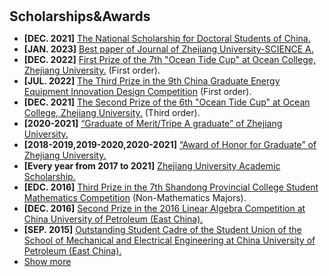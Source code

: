 <h1 id="ScholarshipsandAwards"></h1>

<h2 style="margin: 30px 0px 10px;">Scholarships&Awards</h2>

<ul>

<li><strong>[DEC. 2021]</strong> <span style="color:#e74d3c"><a href="/assets/files/The National Scholarship for Doctoral Students of China.pdf">The National Scholarship for Doctoral Students of China.</a></span></li>
<li><strong>[JAN. 2023]</strong> <span style="color:#e74d3c"><a href="/assets/files/Best paper of Journal of Zhejiang University-SCIENCE A.pdf">Best paper of Journal of Zhejiang University-SCIENCE A.</a></span></li>
<li><strong>[DEC. 2022]</strong> <span style="color:#e74d3c"><a href="/assets/files/The National Scholarship for Doctoral Students of China.pdf">First Prize of the 7th "Ocean Tide Cup" at Ocean College, Zhejiang University.</a></span> (First order).</li>
<li><strong>[JUL. 2022]</strong> <span style="color:#e74d3c"><a href="/assets/files/The Third Prize.pdf">The Third Prize in the 9th China Graduate Energy Equipment Innovation Design Competition</a></span> (First order).</li>
<li><strong>[DEC. 2021]</strong> <span style="color:#e74d3c"><a href="/assets/files/The Second Prize.pdf">The Second Prize of the 6th "Ocean Tide Cup" at Ocean College, Zhejiang University.</a></span> (Third order).</li>
<li><strong>[2020-2021]</strong> <span style="color:#e74d3c"><a href="/assets/files/The National Scholarship for Doctoral Students of China.pdf">“Graduate of Merit/Tripe A graduate” of Zhejiang University.</a></span></li>
<li><strong>[2018-2019,2019-2020,2020-2021]</strong> <span style="color:#e74d3c"><a href="/assets/files/The National Scholarship for Doctoral Students of China.pdf">“Award of Honor for Graduate” of Zhejiang University.</a></span></li>
<li><strong>[Every year from 2017 to 2021]</strong> <span style="color:#e74d3c"><a href="/assets/files/The National Scholarship for Doctoral Students of China.pdf">Zhejiang University Academic Scholarship.</a></span></li>
<li><strong>[EDC. 2016]</strong> <span style="color:#e74d3c"><a href="/assets/files/The National Scholarship for Doctoral Students of China.pdf">Third Prize in the 7th Shandong Provincial College Student Mathematics Competition</a></span> (Non-Mathematics Majors). </li>
<li><strong>[DEC. 2016]</strong> <span style="color:#e74d3c"><a href="/assets/files/The National Scholarship for Doctoral Students of China.pdf">Second Prize in the 2016 Linear Algebra Competition at China University of Petroleum (East China).</a></span></li>
<li><strong>[SEP. 2015]</strong> <span style="color:#e74d3c"><a href="/assets/files/The National Scholarship for Doctoral Students of China.pdf">Outstanding Student Cadre of the Student Union of the School of Mechanical and Electrical Engineering at China University of Petroleum (East China).</a></span></li>

<li> <a href="javascript:toggle_vis('newsmore')">Show more</a> </li>
<div id="newsmore" style="display:none">
<li><strong>[JUN. 2021]</strong> Join the <a href="https://www.spin-ion.com/">Spin-Ion Technologies</a>, involved in the <a href="https://bemagic-etn.eu/">BeMAGIC</a> program (Marie Sklodowska-Curie European Training Network).</li>
</div>
</ul>
